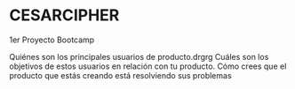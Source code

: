 # CESARCIPHER

1er Proyecto Bootcamp

Quiénes son los principales usuarios de producto.drgrg
Cuáles son los objetivos de estos usuarios en relación con tu producto.
Cómo crees que el producto que estás creando está resolviendo sus problemas





